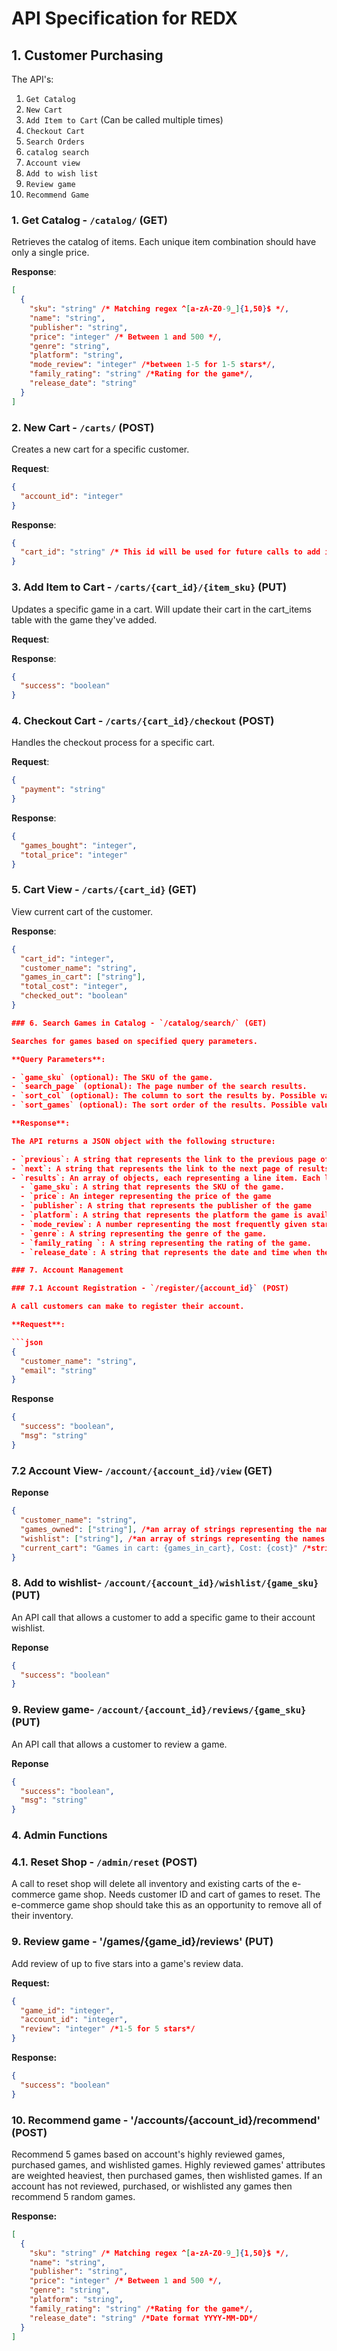 # API Specification for REDX

## 1. Customer Purchasing

The API's:

1. `Get Catalog`
2. `New Cart`
3. `Add Item to Cart` (Can be called multiple times)
4. `Checkout Cart`
5. `Search Orders`
6. `catalog search`
7. `Account view`
8. `Add to wish list`
9. `Review game`
10. `Recommend Game`

### 1. Get Catalog - `/catalog/` (GET)

Retrieves the catalog of items. Each unique item combination should have only a single price.

**Response**:

```json
[
  {
    "sku": "string" /* Matching regex ^[a-zA-Z0-9_]{1,50}$ */,
    "name": "string",
    "publisher": "string",
    "price": "integer" /* Between 1 and 500 */,
    "genre": "string",
    "platform": "string",
    "mode_review": "integer" /*between 1-5 for 1-5 stars*/,
    "family_rating": "string" /*Rating for the game*/,
    "release_date": "string"
  }
]
```

### 2. New Cart - `/carts/` (POST)

Creates a new cart for a specific customer.

**Request**:

```json
{
  "account_id": "integer"
}
```

**Response**:

```json
{
  "cart_id": "string" /* This id will be used for future calls to add items and checkout */
}
```

### 3. Add Item to Cart - `/carts/{cart_id}/{item_sku}` (PUT)

Updates a specific game in a cart. Will update their cart in the cart_items table with the game they've added.

**Request**:

**Response**:

```json
{
  "success": "boolean"
}
```

### 4. Checkout Cart - `/carts/{cart_id}/checkout` (POST)

Handles the checkout process for a specific cart.

**Request**:

```json
{
  "payment": "string"
}
```

**Response**:

```json
{
  "games_bought": "integer",
  "total_price": "integer"
}
```

### 5. Cart View - `/carts/{cart_id}` (GET)

View current cart of the customer.

**Response**:

````json
{
  "cart_id": "integer",
  "customer_name": "string",
  "games_in_cart": ["string"],
  "total_cost": "integer",
  "checked_out": "boolean"
}

### 6. Search Games in Catalog - `/catalog/search/` (GET)

Searches for games based on specified query parameters.

**Query Parameters**:

- `game_sku` (optional): The SKU of the game.
- `search_page` (optional): The page number of the search results.
- `sort_col` (optional): The column to sort the results by. Possible values: `game_name`, `price`, `publisher`, `platform`, `mode_review`, `genre`, `release_date`. Default: `release_date`.
- `sort_games` (optional): The sort order of the results. Possible values: `asc` (ascending), `desc` (descending). Default: `desc`.

**Response**:

The API returns a JSON object with the following structure:

- `previous`: A string that represents the link to the previous page of results. If there is no previous page, this value is an empty string.
- `next`: A string that represents the link to the next page of results. If there is no next page, this value is an empty string.
- `results`: An array of objects, each representing a line item. Each line item object has the following properties:
  - `game_sku`: A string that represents the SKU of the game.
  - `price`: An integer representing the price of the game
  - `publisher`: A string that represents the publisher of the game
  - `platform`: A string that represents the platform the game is available on.
  - `mode_review`: A number representing the most frequently given star review.
  - `genre`: A string representing the genre of the game.
  - `family_rating `: A string representing the rating of the game.
  - `release_date`: A string that represents the date and time when the game was released. This is in ISO 8601 format (YYYY-MM-DDTHH:MM:SSZ).

### 7. Account Management

### 7.1 Account Registration - `/register/{account_id}` (POST)

A call customers can make to register their account.

**Request**:

```json
{
  "customer_name": "string",
  "email": "string"
}
````

**Response**

```json
{
  "success": "boolean",
  "msg": "string"
}
```

### 7.2 Account View- `/account/{account_id}/view` (GET)

**Reponse**

```json
{
  "customer_name": "string",
  "games_owned": ["string"], /*an array of strings representing the names of games that the customer owns*/,
  "wishlist": ["string"], /*an array of strings representing the names of games that the customer wants*/,
  "current_cart": "Games in cart: {games_in_cart}, Cost: {cost}" /*string showing current cart contents*/
}
```

### 8. Add to wishlist- `/account/{account_id}/wishlist/{game_sku}` (PUT)

An API call that allows a customer to add a specific game to their account wishlist.

**Reponse**

```json
{
  "success": "boolean"
}
```

### 9. Review game- `/account/{account_id}/reviews/{game_sku}` (PUT)

An API call that allows a customer to review a game.

**Reponse**

```json
{
  "success": "boolean",
  "msg": "string"
}
```

### 4. Admin Functions

### 4.1. Reset Shop - `/admin/reset` (POST)

A call to reset shop will delete all inventory and existing carts of the e-commerce game shop. Needs customer ID and cart of games to reset. The e-commerce game shop should take this as an opportunity to remove all of their inventory. 

### 9. Review game - '/games/{game_id}/reviews' (PUT)

Add review of up to five stars into a game's review data.

**Request:**

```json
{
  "game_id": "integer",
  "account_id": "integer",
  "review": "integer" /*1-5 for 5 stars*/
}
```

**Response:**

```json
{
  "success": "boolean"
}
```

### 10. Recommend game - '/accounts/{account_id}/recommend' (POST)

Recommend 5 games based on account's highly reviewed games, purchased games, and wishlisted games. Highly reviewed games' attributes are weighted heaviest, then purchased games, then wishlisted games. If an account has not reviewed, purchased, or wishlisted any games then recommend 5 random games.

**Response:**

```json
[
  {
    "sku": "string" /* Matching regex ^[a-zA-Z0-9_]{1,50}$ */,
    "name": "string",
    "publisher": "string",
    "price": "integer" /* Between 1 and 500 */,
    "genre": "string",
    "platform": "string",
    "family_rating": "string" /*Rating for the game*/,
    "release_date": "string" /*Date format YYYY-MM-DD*/
  }
]
```

